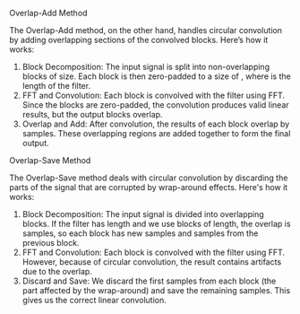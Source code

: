 Overlap-Add Method

The Overlap-Add method, on the other hand, handles circular convolution by adding overlapping sections of the convolved blocks. Here’s how it works:

1. Block Decomposition: The input signal is split into non-overlapping blocks of size. Each block is then zero-padded to a size of , where  is the length of the filter.
2. FFT and Convolution: Each block is convolved with the filter using FFT. Since the blocks are zero-padded, the convolution produces valid linear results, but the output blocks overlap.
3. Overlap and Add: After convolution, the results of each block overlap by samples. These overlapping regions are added together to form the final output.


Overlap-Save Method

The Overlap-Save method deals with circular convolution by discarding the parts of the signal that are corrupted by wrap-around effects. Here's how it works:
1. Block Decomposition: The input signal is divided into overlapping blocks. If the filter has length and we use blocks of length, the overlap is  samples, so each block has  new samples and  samples from the previous block.
2. FFT and Convolution: Each block is convolved with the filter using FFT. However, because of circular convolution, the result contains artifacts due to the overlap.
3. Discard and Save: We discard the first samples from each block (the part affected by the wrap-around) and save the remaining samples. This gives us the correct linear convolution.
